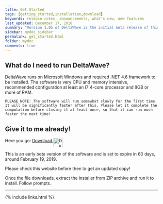 ```yaml
---
title: Get Started
tags: [getting_started,installation,download]
keywords: release notes, announcements, what's new, new features
last_updated: December 17, 2018
summary: "Version 1.0b of DeltaWave is the initial beta release of this software. Use at your own risk!"
sidebar: mydoc_sidebar
permalink: get_started.html
folder: mydoc
comments: true
---
```


## What do I need to run DeltaWave?
DeltaWave runs on Microsoft Windows and required .NET 4.6 framework to be installed.
The software is very CPU and memory intensive, recommended configuration at least an I7 4-core processor and 8GB or more of RAM.

```PLEASE NOTE: The software will run somewhat slowly for the first time. It will be significantly faster after this. Please let it complete the computation before closing it at least once, so that it can run much faster the next time!```

## Give it to me already!
Here you go: 
<a href="DeltaWaveSetup.zip">Download  <input type="image" id="download" alt="Download" src="images/windows-logo.png" width="30" align="top" />   </a>

This is an early beta version of the software and is set to expire in 60 days, around February 19, 2019.

Please check this website before then to get an updated copy!

Once the file downloads, extract the installer from ZIP archive and run it to install. Follow prompts.

___
{% include links.html %}
